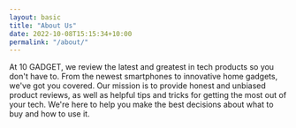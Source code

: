 ```yaml
---
layout: basic
title: "About Us"
date: 2022-10-08T15:15:34+10:00
permalink: "/about/"
---
```


At 10 GADGET, we review the latest and greatest in tech products so you don't have to. From the newest smartphones to innovative home gadgets, we've got you covered. Our mission is to provide honest and unbiased product reviews, as well as helpful tips and tricks for getting the most out of your tech. We're here to help you make the best decisions about what to buy and how to use it.